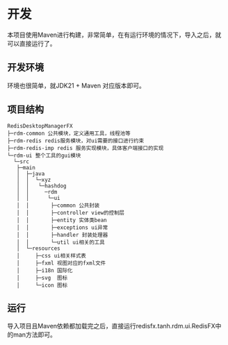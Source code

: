 

# 开发

本项目使用Maven进行构建，非常简单，在有运行环境的情况下，导入之后，就可以直接运行了。

## 开发环境

环境也很简单，就JDK21 + Maven 对应版本即可。



## 项目结构

```treeview
RedisDesktopManagerFX
├─rdm-common 公共模块，定义通用工具，线程池等
├─rdm-redis redis服务模块，对ui需要的接口进行约束
├─rdm-redis-imp redis 服务实现模块，具体客户端接口的实现
└─rdm-ui 整个工具的gui模块
  └─src
   ├─main
   │  ├─java
   │  │  └─xyz
   │  │   └─hashdog
   │  │     ─rdm
   │  │      └─ui 
   │  │       ├─common 公共封装
   │  │       ├─controller view的控制层
   │  │       ├─entity 实体类bean
   │  │       ├─exceptions ui异常
   │  │       ├─handler 封装处理器
   │  │       └─util ui相关的工具
   │  └─resources 
   │     ├─css ui相关样式表
   │     ├─fxml 视图对应的fxml文件
   │     ├─i18n 国际化
   │     ├─svg  图标
   │     └─icon 图标
```

## 运行
导入项目且Maven依赖都加载完之后，直接运行redisfx.tanh.rdm.ui.RedisFX中的man方法即可。